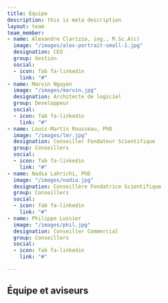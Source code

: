```yaml
---
title: Équipe
description: this is meta description
layout: team
team_member:
- name: Alexandre Clarizio, ing., M.Sc.A(c)
  image: "/images/alex-portrait-small-1.jpg"
  designation: CEO
  group: Gestion
  social:
  - icon: fab fa-linkedin
    link: "#"
- name: Marvin Nguyen
  image: "/images/marvin.jpg"
  designation: Architecte de logiciel
  group: Developpeur
  social:
  - icon: fab fa-linkedin
    link: "#"
- name: Louis-Martin Rousseau, PhD
  image: "/images/lmr.jpg"
  designation: Conseiller Fondateur Scientifique
  group: Conseillers
  social:
  - icon: fab fa-linkedin
    link: "#"
- name: Nadia Lahrichi, PhD
  image: "/images/nadia.jpg"
  designation: Conseillère Fondatrice Scientifique
  group: Conseillers
  social:
  - icon: fab fa-linkedin
    link: "#"
- name: Philippe Lussier
  image: "/images/phil.jpg"
  designation: Conseiller Commercial
  group: Conseillers
  social:
  - icon: fab fa-linkedin
    link: "#"

---
```

## Équipe et aviseurs